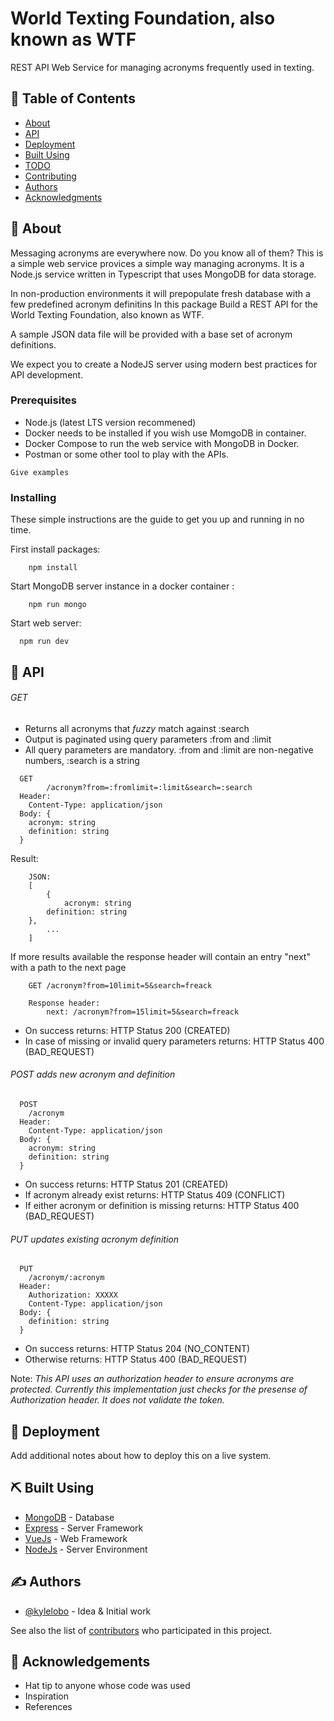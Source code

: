 # World Texting Foundation, also known as WTF

<p>
REST API Web Service for managing acronyms frequently used in texting.
</p>

## 📝 Table of Contents

- [About](#about)
- [API](#api)
- [Deployment](#deployment)
- [Built Using](#built_using)
- [TODO](../TODO.md)
- [Contributing](../CONTRIBUTING.md)
- [Authors](#authors)
- [Acknowledgments](#acknowledgement)

## 🧐 About <a name = "about"></a>

Messaging acronyms are everywhere now. Do you know all of them?
This is a simple web service provices a simple way managing acronyms.
It is a Node.js service written in Typescript that uses MongoDB for data storage.

In non-production environments it will prepopulate fresh database with a few predefined
acronym definitins In this package 
Build a REST API for the World Texting Foundation, also known as WTF.

A sample JSON data file will be provided with a base set of acronym definitions.

We expect you to create a NodeJS server using modern best practices for API development.

### Prerequisites

  - Node.js (latest LTS version recommened)
  - Docker needs to be installed if you wish use MomgoDB in container.
  - Docker Compose to run the web service with MongoDB in Docker.
  - Postman or some other tool to play with the APIs.

```
Give examples
```

### Installing

These simple instructions are the guide to get you up and running in no time.

First install packages:
```
	npm install
```

Start MongoDB server instance in a docker container :
```
	npm run mongo
```

Start web server:
```
  npm run dev
```

## 🎈 API <a name="api"></a>

###### GET
- Returns all acronyms that *fuzzy* match against :search
- Output is paginated using query parameters :from and :limit
- All query parameters are mandatory. :from and :limit are non-negative numbers, :search is a string 

```
  GET
		/acronym?from=:fromlimit=:limit&search=:search
  Header:
    Content-Type: application/json
  Body: {
    acronym: string
    definition: string
  }
```
Result:
```
	JSON:
	[
		{
			acronym: string
   		definition: string
  	},
		...
	]
```

If more results available the response header will contain an entry "next" with a path to the next page
```
	GET /acronym?from=10limit=5&search=freack
	
	Response header:
		next: /acronym?from=15limit=5&search=freack
```
- On success returns: HTTP Status 200 (CREATED)
- In case of missing or invalid query parameters returns: HTTP Status 400 (BAD_REQUEST)


###### POST <i>adds new acronym and definition</i>
```
  POST
    /acronym
  Header:
    Content-Type: application/json
  Body: {
    acronym: string
    definition: string
  }
```
- On success returns: HTTP Status 201 (CREATED)
- If acronym already exist returns: HTTP Status 409 (CONFLICT)
- If either acronym or definition is missing returns: HTTP Status 400 (BAD_REQUEST)


###### PUT <i>updates existing acronym definition</i>
```
  PUT
    /acronym/:acronym
  Header:
    Authorization: XXXXX
    Content-Type: application/json
  Body: {
    definition: string
  }
```
- On success returns: HTTP Status 204 (NO_CONTENT)
- Otherwise returns: HTTP Status 400 (BAD_REQUEST)

Note: *This API uses an authorization header to ensure acronyms are protected.  Currently this implementation just checks for the presense of Authorization header. It does not validate the token.*




## 🚀 Deployment <a name = "deployment"></a>

Add additional notes about how to deploy this on a live system.

## ⛏️ Built Using <a name = "built_using"></a>

- [MongoDB](https://www.mongodb.com/) - Database
- [Express](https://expressjs.com/) - Server Framework
- [VueJs](https://vuejs.org/) - Web Framework
- [NodeJs](https://nodejs.org/en/) - Server Environment

## ✍️ Authors <a name = "authors"></a>

- [@kylelobo](https://github.com/kylelobo) - Idea & Initial work

See also the list of [contributors](https://github.com/kylelobo/The-Documentation-Compendium/contributors) who participated in this project.

## 🎉 Acknowledgements <a name = "acknowledgement"></a>

- Hat tip to anyone whose code was used
- Inspiration
- References
